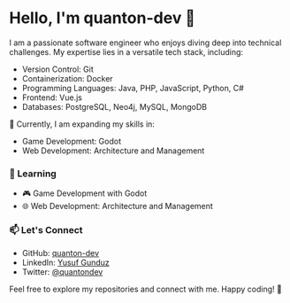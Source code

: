# Hello, I'm quanton-dev 👋

I am a passionate software engineer who enjoys diving deep into technical challenges. My expertise lies in a versatile tech stack, including:

- Version Control: Git
- Containerization: Docker
- Programming Languages: Java, PHP, JavaScript, Python, C#
- Frontend: Vue.js
- Databases: PostgreSQL, Neo4j, MySQL, MongoDB

🚀 Currently, I am expanding my skills in:

- Game Development: Godot
- Web Development: Architecture and Management

### 🌱 Learning

- 🎮 Game Development with Godot
- 🌐 Web Development: Architecture and Management

### 📫 Let's Connect

- GitHub: [quanton-dev](https://github.com/quanton-dev)
- LinkedIn: [Yusuf Gunduz](https://www.linkedin.com/in/yusufgndz/)
- Twitter: [@quantondev](https://twitter.com/quantondev)

Feel free to explore my repositories and connect with me. Happy coding! 🚀


